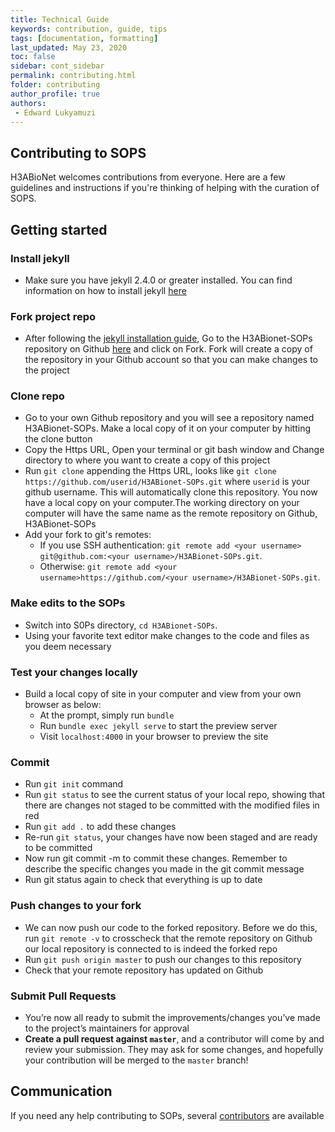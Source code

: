 ```yaml
---
title: Technical Guide
keywords: contribution, guide, tips
tags: [documentation, formatting]
last_updated: May 23, 2020
toc: false
sidebar: cont_sidebar
permalink: contributing.html
folder: contributing
author_profile: true
authors:
 - Edward Lukyamuzi
---
```


## Contributing to SOPS

H3ABioNet welcomes contributions from everyone. Here are a few guidelines and instructions if you're thinking of helping with the curation of SOPS.

## Getting started

### Install jekyll
* Make sure you have jekyll 2.4.0 or greater installed. You can find information on how to install jekyll [here](https://jekyllrb.com/docs/)

### Fork project repo
* After following the [jekyll installation guide](https://jekyllrb.com/docs/installation/), Go to the H3ABionet-SOPs repository on Github [here](https://github.com/h3abionet/H3ABionet-SOPs) and click on Fork. Fork will create a copy of the repository in your Github account so that you can make changes to the project

### Clone repo
* Go to your own Github repository and you will see a repository named H3ABionet-SOPs. Make a local copy of it on your computer by hitting the clone button
* Copy the Https URL, Open your terminal or git bash window and Change directory to where you want to create a copy of this project 
* Run `git clone` appending the Https URL, looks like `git clone https://github.com/userid/H3ABionet-SOPs.git` where `userid` is your github username. This will automatically clone this repository. You now have a local copy on your computer.The working directory on your computer will have the same name as the remote repository on Github, H3ABionet-SOPs
* Add your fork to git's remotes:
  * If you use SSH authentication: `git remote add <your username> git@github.com:<your username>/H3ABionet-SOPs.git`.
  * Otherwise: `git remote add <your username>https://github.com/<your username>/H3ABionet-SOPs.git`.

### Make edits to the SOPs

* Switch into S0Ps directory, `cd H3ABionet-SOPs`.
* Using your favorite text editor make changes to the code and files as you deem necessary

### Test your changes locally

* Build a local copy of site in your computer and view from your own browser as below:
  * At the prompt, simply run `bundle`
  * Run `bundle exec jekyll serve` to start the preview server
  * Visit `localhost:4000` in your browser to preview the site

### Commit

* Run `git init` command
* Run `git status` to see the current status of your local repo, showing that there are changes not staged to be committed with the modified files in red
* Run `git add .` to add these changes
* Re-run `git status`, your changes have now been staged and are ready to be committed
* Now run git commit -m to commit these changes. Remember to describe the specific changes you made in the git commit message
* Run git status again to check that everything is up to date

### Push changes to your fork

* We can now push our code to the forked repository. Before we do this, run `git remote -v` to crosscheck that the remote repository on Github our local repository is connected to is indeed the forked repo
* Run `git push origin master` to push our changes to this repository
* Check that your remote repository has updated on Github

### Submit Pull Requests

* You’re now all ready to submit the improvements/changes you’ve made to the project’s maintainers for approval
* **Create a pull request against `master`**, and a contributor will come by and review your submission. They may ask for some changes, and hopefully your contribution will be merged to the `master` branch!

## Communication

If you need any help contributing to SOPs, several [contributors](https://github.com/h3abionet/H3ABionet-SOPs/graphs/contributors) are available
